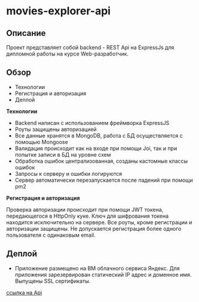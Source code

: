 # movies-explorer-api

## Описание

Проект представляет собой backend - REST Api на ExpressJs для дипломной работы на курсе Web-разработчик.

## Обзор

- Технологии
- Регистрация и авторизация
- Деплой

**Технологии**

- Backend написан с использованием фреймворка ExpressJS
- Роуты защищены авторизацией
- Все данные хранятся в MongoDB, работа с БД осуществляется с помощью Mongoose
- Валидация происходит как на входе при помощи Joi, так и при попытке записи в БД на уровне схем
- Обработка ошибок централизованная, созданы кастомные классы ошибок
- Запросы к серверу и ошибки логируются
- Сервер автоматически перезапускается после падений при помощи pm2

**Регистрация и авторизация**

Проверка авторизации происходит при помощи JWT токена, передающегося в HttpOnly куке. Ключ для шифрования токена находится исключительно на сервере. Все роуты, кроме регистрации и авторизации защищены. Не допускается регистрация более одного пользователя с одинаковым email.

## Деплой

- Приложение размещено на ВМ облачного сервиса Яндекс. Для приложения зарезервирован статический IP адрес и доменное имя. Выпущены SSL сертификаты. 


[ссылка на Api](https://movies-explorer.trance0id.nomoredomains.monster/api/)
